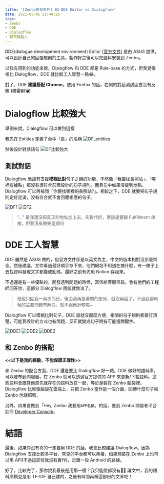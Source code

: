 ```yaml
---
title: '[Zenbo開發系列] 03-DDE Editor vs Dialogflow'
date: 2021-08-05 21:44:20
tags:
- Zenbo
- DDE
- Dialogflow
- 聊天機器人
---
```


DDE(dialogue development environment) Editor [[官方文件](https://zenbo.asus.com/developer/documents/overview/DDE-Tutorial/Welcome)] 是由 ASUS 提供，可以設計自己的回覆規則的工具，製作好之後可以把語料安裝到 Zenbo。

以我有用到的功能來說，Dialogflow 和 DDE 都是 Rule-base 的方式，但我覺得相比 Dialogflow，DDE 就比較工人智慧一點😂。
<!--more-->

對了，DDE **建議搭配 Chrome**。使用 Firefox 的話，右側的對話測試區會沒有反應 ~~(被雷到💣)~~

# Dialogflow 比較強大
舉例來說，Dialogflow 可以做到這樣

我先在 Entities 定義了台中「區」的名稱
![DF_entities](DF_entities.png)

然後設計對話語句
![DF比較強大](DF比較強大.png)

## 測試對話
Dialogflow 應該有支援**模糊比對**句子之類的功能，不然像「我要找長照站」、「哪裡有據點」都沒有很符合前面設計的句子規則。而且句中如果沒提到地點，Dialogflow 可以再補問「你要找哪裡的長照站?」。相較之下，DDE 就要把句子規則定好定滿，沒有符合就不會回覆相應的句子。

![DF1](DF1.png)
![DF2](DF2.png)
> "..." 是我還沒把真正的地址加上去，先暫代的，應該是要跟 Fulfillment 串接，但我沒有做完這部份

# DDE 工人智慧
DDE 雖然是 ASUS 做的，但官方文件卻是以英文為主，中文的版本相對沒那麼齊全。然後建議，文件看過最好順手存下來，他們網站不知道在搞什麼，有一陣子上去找資料發現文字都變成亂碼，還好之前有先用 Notion 存起來。

不過還是有一些優點的，開發遇到問題的時候，寫信給客服信箱，會有他們的工程師回答你，這部分 Dialogflow 應該就無法了。
> 他也只回我一兩次而已，後面我再接著問的部分，就沒再回了。不過我那時候的主要問題有解決，就不跟他計較啦~

Dialogflow 可以模糊比對句子，DDE 話就沒那麼方便，相關的句子規則都要訂清楚，可能我設計的方式也有問題，反正就變成句子間有可能撞關鍵字。

![DDE1](DDE1.png)
![DDE2](DDE2.png)
![DDE3](DDE3.png)

## 和 Zenbo 的搭配

**<<以下是我的經驗，不能保證正確性>>**

和 Zenbo 的配合方面，DDE 還是要比 Dialogflow 好一點。DDE 做好的語料庫，可以發布到伺服器，在 Zenbo 就可以透過官方提供的 APP 來更新/下載語料。這些語料會跟其他原先就存在的語料放在一起，等於是裝在 Zenbo 腦袋裡。Dialogflow 比較像腦袋在雲端上，只把 Zenbo 當作是一個介面，回傳什麼句子給 Zenbo 他就照唸。

另外，如果要做到「Hey, Zenbo 我要用`APP名稱`」的話，要到 Zenbo 開發者平台註冊 [Developer Console](https://zenbo.asus.com/developer/console/)。

# 結語
最後，如果你沒有真的一定要用 DDE 的話，我會比較建議 Dialogflow。因為 Dialogflow 支援比較多平台，常見的平台都可以串接，如果想裝在 Zenbo 上也可以用 API(不過這部份我沒有實作)，走跟一般 Android 的路線。

好了，比較完了，那你說我最後是用那一個？我只能說都沒有🤦‍♂️
論文中，我的語料庫模型是用 TF-IDF 自己建的，之後有時間再補這部份的文章吧！
